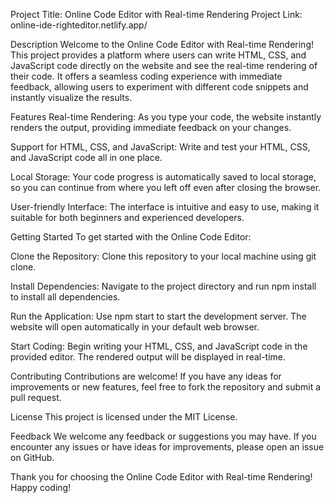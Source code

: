 Project Title: Online Code Editor with Real-time Rendering 
Project Link: online-ide-righteditor.netlify.app/

Description
Welcome to the Online Code Editor with Real-time Rendering! This project provides a platform where users can write HTML, CSS, and JavaScript code directly on the website and see the real-time rendering of their code. It offers a seamless coding experience with immediate feedback, allowing users to experiment with different code snippets and instantly visualize the results.

Features
Real-time Rendering: As you type your code, the website instantly renders the output, providing immediate feedback on your changes.

Support for HTML, CSS, and JavaScript: Write and test your HTML, CSS, and JavaScript code all in one place.

Local Storage: Your code progress is automatically saved to local storage, so you can continue from where you left off even after closing the browser.

User-friendly Interface: The interface is intuitive and easy to use, making it suitable for both beginners and experienced developers.

Getting Started
To get started with the Online Code Editor:

Clone the Repository: Clone this repository to your local machine using git clone.

Install Dependencies: Navigate to the project directory and run npm install to install all dependencies.

Run the Application: Use npm start to start the development server. The website will open automatically in your default web browser.

Start Coding: Begin writing your HTML, CSS, and JavaScript code in the provided editor. The rendered output will be displayed in real-time.

Contributing
Contributions are welcome! If you have any ideas for improvements or new features, feel free to fork the repository and submit a pull request.

License
This project is licensed under the MIT License.

Feedback
We welcome any feedback or suggestions you may have. If you encounter any issues or have ideas for improvements, please open an issue on GitHub.

Thank you for choosing the Online Code Editor with Real-time Rendering! Happy coding!
